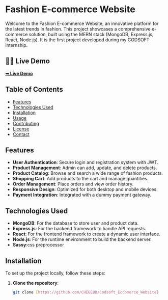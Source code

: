 # Fashion E-commerce Website

Welcome to the Fashion E-commerce Website, an innovative platform for the latest trends in fashion. This project showcases a comprehensive e-commerce solution, built using the MERN stack (MongoDB, Express.js, React, Node.js). It is the first project developed during my CODSOFT internship.


## 🚀🌐 Live Demo
 <a href="https://codsoft-eccomerce-website-frontend.onrender.com"><strong>➥ Live Demo</strong></a>


## Table of Contents

- [Features](#features)
- [Technologies Used](#technologies-used)
- [Installation](#installation)
- [Usage](#usage)
- [Contributing](#contributing)
- [License](#license)
- [Contact](#contact)

## Features

- **User Authentication**: Secure login and registration system with JWT.
- **Product Management**: Admin can add, update, and delete products.
- **Product Catalog**: Browse and search a wide range of fashion products.
- **Shopping Cart**: Add products to the cart and manage quantities.
- **Order Management**: Place orders and view order history.
- **Responsive Design**: Optimized for both desktop and mobile devices.
- **Payment Integration**: Integrated with a dummy payment gateway.

## Technologies Used

- **MongoDB**: For the database to store user and product data.
- **Express.js**: For the backend framework to handle API requests.
- **React**: For the frontend framework to create a dynamic user interface.
- **Node.js**: For the runtime environment to build the backend server.
- **Sassy**:css preprocessor

## Installation

To set up the project locally, follow these steps:

1. **Clone the repository**:
   ```sh
   git clone [https://github.com/CHEGEBB/Codsoft_Eccomerce_Website]

